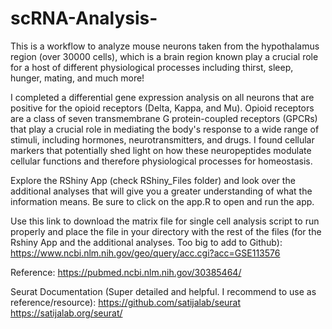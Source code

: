# scRNA-Analysis-

This is a workflow to analyze mouse neurons taken from the hypothalamus region (over 30000 cells), which is a brain region known play a crucial role for a host of different physiological processes including thirst, sleep, hunger, mating, and much more!

I completed a differential gene expression analysis on all neurons that are positive for the opioid receptors (Delta, Kappa, and Mu). Opioid receptors are a class of seven transmembrane G protein-coupled receptors (GPCRs) that play a crucial role in mediating the body's response to a wide range of stimuli, including hormones, neurotransmitters, and drugs. I found cellular markers that potentially shed light on how these neuropeptides modulate cellular functions and therefore physiological processes for homeostasis.

Explore the RShiny App (check RShiny_Files folder) and look over the additional analyses that will give you a greater understanding of what the information means. Be sure to click on the app.R to open and run the app. 

Use this link to download the matrix file for single cell analysis script to run properly and place the file in your directory with the rest of the files (for the Rshiny App and the additional analyses. Too big to add to Github): https://www.ncbi.nlm.nih.gov/geo/query/acc.cgi?acc=GSE113576

Reference: https://pubmed.ncbi.nlm.nih.gov/30385464/

Seurat Documentation (Super detailed and helpful. I recommend to use as reference/resource): 
https://github.com/satijalab/seurat
https://satijalab.org/seurat/
